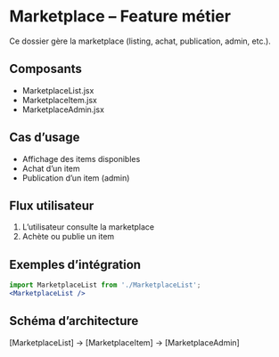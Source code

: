 # Marketplace – Feature métier

Ce dossier gère la marketplace (listing, achat, publication, admin, etc.).

## Composants
- MarketplaceList.jsx
- MarketplaceItem.jsx
- MarketplaceAdmin.jsx

## Cas d’usage
- Affichage des items disponibles
- Achat d’un item
- Publication d’un item (admin)

## Flux utilisateur
1. L’utilisateur consulte la marketplace
2. Achète ou publie un item

## Exemples d’intégration
```jsx
import MarketplaceList from './MarketplaceList';
<MarketplaceList />
```

## Schéma d’architecture
[MarketplaceList] → [MarketplaceItem] → [MarketplaceAdmin]
